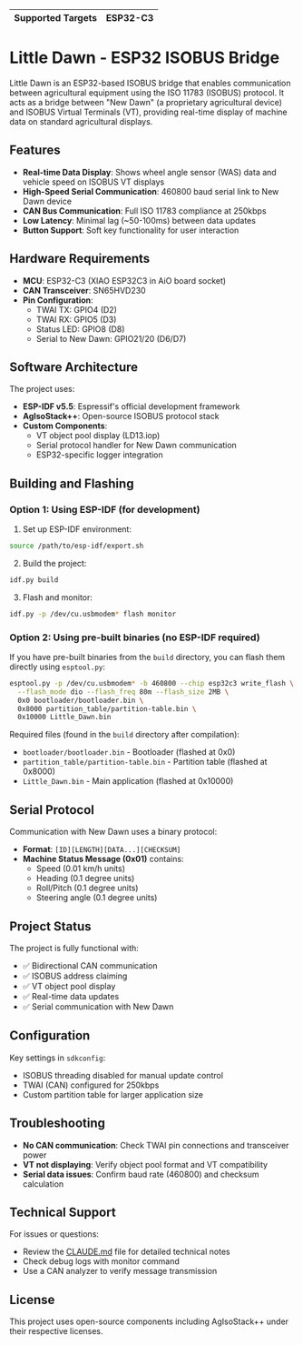 | Supported Targets | ESP32-C3 |
| ----------------- | -------- |

# Little Dawn - ESP32 ISOBUS Bridge

Little Dawn is an ESP32-based ISOBUS bridge that enables communication between agricultural equipment using the ISO 11783 (ISOBUS) protocol. It acts as a bridge between "New Dawn" (a proprietary agricultural device) and ISOBUS Virtual Terminals (VT), providing real-time display of machine data on standard agricultural displays.

## Features

- **Real-time Data Display**: Shows wheel angle sensor (WAS) data and vehicle speed on ISOBUS VT displays
- **High-Speed Serial Communication**: 460800 baud serial link to New Dawn device
- **CAN Bus Communication**: Full ISO 11783 compliance at 250kbps
- **Low Latency**: Minimal lag (~50-100ms) between data updates
- **Button Support**: Soft key functionality for user interaction

## Hardware Requirements

- **MCU**: ESP32-C3 (XIAO ESP32C3 in AiO board socket)
- **CAN Transceiver**: SN65HVD230
- **Pin Configuration**:
  - TWAI TX: GPIO4 (D2)
  - TWAI RX: GPIO5 (D3)
  - Status LED: GPIO8 (D8)
  - Serial to New Dawn: GPIO21/20 (D6/D7)

## Software Architecture

The project uses:
- **ESP-IDF v5.5**: Espressif's official development framework
- **AgIsoStack++**: Open-source ISOBUS protocol stack
- **Custom Components**:
  - VT object pool display (LD13.iop)
  - Serial protocol handler for New Dawn communication
  - ESP32-specific logger integration

## Building and Flashing

### Option 1: Using ESP-IDF (for development)

1. Set up ESP-IDF environment:
```bash
source /path/to/esp-idf/export.sh
```

2. Build the project:
```bash
idf.py build
```

3. Flash and monitor:
```bash
idf.py -p /dev/cu.usbmodem* flash monitor
```

### Option 2: Using pre-built binaries (no ESP-IDF required)

If you have pre-built binaries from the `build` directory, you can flash them directly using `esptool.py`:

```bash
esptool.py -p /dev/cu.usbmodem* -b 460800 --chip esp32c3 write_flash \
  --flash_mode dio --flash_freq 80m --flash_size 2MB \
  0x0 bootloader/bootloader.bin \
  0x8000 partition_table/partition-table.bin \
  0x10000 Little_Dawn.bin
```

Required files (found in the `build` directory after compilation):
- `bootloader/bootloader.bin` - Bootloader (flashed at 0x0)
- `partition_table/partition-table.bin` - Partition table (flashed at 0x8000)
- `Little_Dawn.bin` - Main application (flashed at 0x10000)

## Serial Protocol

Communication with New Dawn uses a binary protocol:
- **Format**: `[ID][LENGTH][DATA...][CHECKSUM]`
- **Machine Status Message (0x01)** contains:
  - Speed (0.01 km/h units)
  - Heading (0.1 degree units)
  - Roll/Pitch (0.1 degree units)
  - Steering angle (0.1 degree units)

## Project Status

The project is fully functional with:
- ✅ Bidirectional CAN communication
- ✅ ISOBUS address claiming
- ✅ VT object pool display
- ✅ Real-time data updates
- ✅ Serial communication with New Dawn

## Configuration

Key settings in `sdkconfig`:
- ISOBUS threading disabled for manual update control
- TWAI (CAN) configured for 250kbps
- Custom partition table for larger application size

## Troubleshooting

- **No CAN communication**: Check TWAI pin connections and transceiver power
- **VT not displaying**: Verify object pool format and VT compatibility
- **Serial data issues**: Confirm baud rate (460800) and checksum calculation

## Technical Support

For issues or questions:
- Review the [CLAUDE.md](CLAUDE.md) file for detailed technical notes
- Check debug logs with monitor command
- Use a CAN analyzer to verify message transmission

## License

This project uses open-source components including AgIsoStack++ under their respective licenses.